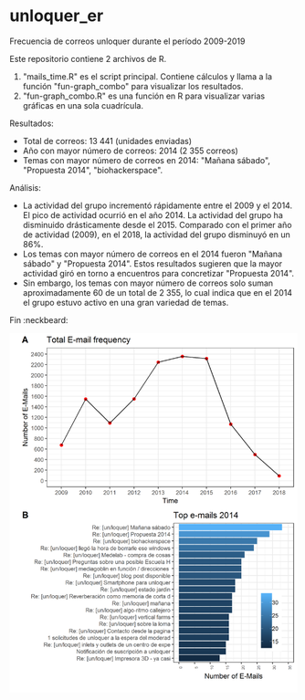 # unloquer_er
Frecuencia de correos unloquer durante el período 2009-2019

Este repositorio contiene 2 archivos de R. 
1. "mails_time.R" es el script principal. Contiene cálculos y llama a la función "fun-graph_combo" para visualizar los resultados.
2. "fun-graph_combo.R" es una función en R para visualizar varias gráficas en una sola cuadrícula.

Resultados:
- Total de correos: 13 441 (unidades enviadas)
- Año con mayor número de correos: 2014 (2 355 correos)
- Temas con mayor número de correos en 2014: "Mañana sábado", "Propuesta 2014", "biohackerspace".

Análisis: 
- La actividad del grupo incrementó rápidamente entre el 2009 y el 2014. El pico de actividad ocurrió en el año 2014. La actividad del grupo ha disminuido drásticamente desde el 2015. Comparado con el primer año de actividad (2009), en el 2018, la actividad del grupo disminuyó en un 86%.  
- Los temas con mayor número de correos en el 2014 fueron "Mañana sábado" y "Propuesta 2014". Estos resultados sugieren que la mayor actividad giró en torno a encuentros para concretizar "Propuesta 2014". 
- Sin embargo, los temas con mayor número de correos solo suman aproximadamente 60 de un total de 2 355, lo cual indica que en el 2014 el grupo estuvo activo en una gran variedad de temas. 

Fin :neckbeard:

![Correos por año ](https://github.com/elietterestrepo/unloquer_er/blob/update-_readme/e-mail_summary2.png)
